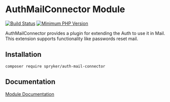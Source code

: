 # AuthMailConnector Module
[![Build Status](https://travis-ci.org/spryker/auth-mail-connector.svg)](https://travis-ci.org/spryker/auth-mail-connector)
[![Minimum PHP Version](https://img.shields.io/badge/php-%3E%3D%207.3-8892BF.svg)](https://php.net/)

AuthMailConnector provides a plugin for extending the Auth to use it in Mail. This extension supports functionality like passwords reset mail.

## Installation

```
composer require spryker/auth-mail-connector
```

## Documentation

[Module Documentation](https://academy.spryker.com/developing_with_spryker/module_guide/modules.html)

